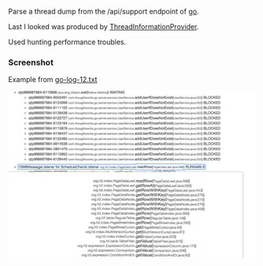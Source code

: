 Parse a thread dump from the /api/support endpoint of [go](https://github.com/gocd/gocd).

Last I looked was produced by [ThreadInformationProvider](https://github.com/gocd/gocd/blob/master/server/src/com/thoughtworks/go/server/service/support/ThreadInformationProvider.java).

Used hunting performance troubles.

### Screenshot

Example from [go-log-12.txt](https://raw.githubusercontent.com/wcurrie/gocd-support/master/src/test/resources/gosupport2.txt)

![Screenshot](screenshot.png "Example from go-log-12.txt")

